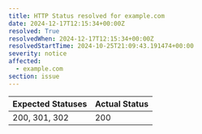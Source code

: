 ```yaml
---
title: HTTP Status resolved for example.com
date: 2024-12-17T12:15:34+00:00Z
resolved: True
resolvedWhen: 2024-12-17T12:15:34+00:00Z
resolvedStartTime: 2024-10-25T21:09:43.191474+00:00
severity: notice
affected:
  - example.com
section: issue
---
```


| Expected Statuses | Actual Status  |
|-------------------|----------------|
| 200, 301, 302 | 200 |
